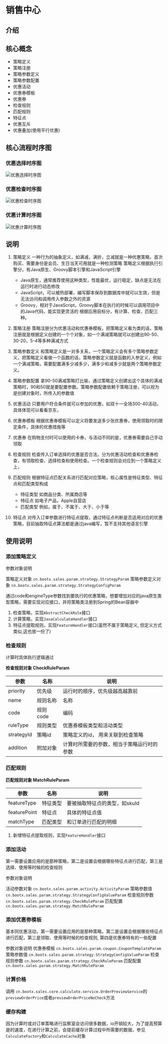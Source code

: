 # 销售中心

## 介绍

## 核心概念
- 策略定义
- 策略注册
- 策略参数定义
- 策略参数配置
- 优惠活动
- 优惠券模板
- 优惠券
- 检查规则
- 匹配规则
- 特征点
- 优惠互斥
- 优惠叠加(使用平行优惠)

## 核心流程时序图
### 优惠选择时序图
![优惠选择时序图](https://images.gitee.com/uploads/images/2021/0811/161133_c69de0a1_524686.png "优惠选择时序图.png")
### 优惠检查时序图
![优惠检查时序图](https://images.gitee.com/uploads/images/2021/0811/161231_ac273a5e_524686.png "优惠检查时序图.png")
### 优惠计算时序图
![优惠计算时序图](https://images.gitee.com/uploads/images/2021/0811/161258_b6479e84_524686.png "优惠计算时序图")

## 说明
1. 策略定义
    一种行为的抽象定义，如满减，满折，立减就是一种优惠策略，首次购买、需要身份是会员、生日当天可用就是一种检测策略
   策略定义根据执行引擎分，有Java原生、Groovy脚本引擎和JavaScript引擎
    - Java原生，通常推荐使用这种类型，性能最优，运行稳定，缺点是无法在运行时进行动态修改
    - JavaScript，可以被热部署，编写脚本保存到数据库中就可以生效，但是无法访问和调用传入参数之外的资源
    - Groovy，相对于JavaScript，Groovy脚本在执行的时候可以调用项目中的Java代码，能实现更灵活的
    根据应用目标分，有计算、检查、匹配三种。

2. 策略注册
    策略注册分为优惠活动和优惠券模板，把策略定义看为类的话，策略注册就是根据定义创建的一个个对象，如一个满减策略就可以创建出90-50、30-20，5-4等多种满减方式
3. 策略参数定义
   和策略定义是一对多关系，一个策略定义会有多个策略参数定义，把策略定义看做一个函数的话，策略参数定义就是函数的入参定义，例如一个满减策略，需要配置满多少减多少，满多少和减多少就是两个策略参数定义。
4. 策略参数配置
   拿90-50满减策略打比喻，通过策略定义创建出这个具体的满减策略时，90和50就是要配置参数。策略参数配置依赖于策略注册，可以视为是创建对象时，所传入的参数值
5. 优惠活动
   只要用户符合条件就可以参加的优惠，如双十一全场300-40活动，具体体现可以看看京东，
6. 优惠券模板
    根据优惠券模板可以定义将要发送多少张优惠券，使用领取时的限定条件，具体的优惠措施等
7. 优惠券
    在购物支付时可以使用的卡券，与活动不同的是，优惠券需要自己手动领取
8. 检查规则
    检查传入订单选择的优惠是否合法，分为优惠活动检查和优惠券检查，有领取检查、选择检查和使用检查。一个检查规则会对应到一个策略定义上，
9. 匹配规则
    根据特征点匹配关系进行匹配对应策略，核心属性是特征类型、特征点和匹配类型构成
    - 特征类型 如商品分类、所属商店等
    - 特征点 如电子产品，Apple自营店
    - 匹配类型 例如，属于、不属于、大于、小于等
10. 特征点
    对传入订单参数进行特征点提取，通过特征点判断是否适用对应的优惠策略，目前抽取特征点算法都是通过java编写，暂不支持其他语言引擎

## 使用说明
### 添加策略定义

参数对象说明

策略定义对象 `cn.bootx.sales.param.strategy.StrategyParam`
策略参数定义对象 `cn.bootx.sales.param.strategy.StrategyConfigParam`

通过code和engineType参数找到要执行的优惠策略，想要增加对应的java原生类型策略，需要实现对应接口，并将策略类注册到Spring的Bean容器中
1. 检查策略，实现`AbstractCheckRule`接口
2. 计算策略，实现`JavaCalculateHandler`接口
3. 特征点提取规则，实现`FeatureHandler`接口(虽然不属于策略定义, 但定义方式类似,这也放一份了)


### 检查规则

计算时具体执行逻辑通过

**检查规则对象 CheckRuleParam**

| 参数       | 名称     | 说明                                       |
| ---------- | -------- | ------------------------------------------ |
| priority   | 优先级   | 运行时的顺序，优先级越高越靠前             |
| name       | 规则名称 | 名称                                       |
| code       | 规则code | 编码                                       |
| ruleType   | 规则类型 | 优惠券模板类型和活动类型                   |
| strategyId | 策略id   | 策略定义的id， 用来关联到检查策略          |
| addition   | 附加对象 | 计算时所需要的参数，相当于策略运行时的参数 |

### 匹配规则

**匹配规则对象 MatchRuleParam**

| 参数         | 名称     | 说明                          |
| ------------ | -------- | ----------------------------- |
| featureType  | 特征类型 | 要被抽取特征点的类型，如skuId |
| featurePoint | 特征点   | 具体的特征点值                |
| matchType    | 匹配类型 | 和订单进行匹配的明细          |

1. 新增特征点提取规则，实现`FeatureHandler`接口

### 添加活动

第一需要设置应用的是那种策略，第二是设置会根据哪些特征点进行匹配，第三是选择、使用等时候的检查规则

参数对象说明

活动参数对象 `cn.bootx.sales.param.activity.ActivityParam`
策略参数值 `cn.bootx.sales.param.strategy.StrategyConfigValueParam`
检查规则参数 `cn.bootx.sales.param.strategy.CheckRuleParam`
匹配配置 `cn.bootx.sales.param.strategy.MatchRuleParam`

### 添加优惠劵模板

基本同优惠活动，第一需要设置应用的是那种策略，第二是设置会根据哪些特征点进行匹配，第三是领取、使用等时候的检查规则, 第四是优惠券特有的一些配置

参数对象说明
优惠券模板 `cn.bootx.sales.param.coupon.CouponTemplateParam`
策略参数值 `cn.bootx.sales.param.strategy.StrategyConfigValueParam`
检查规则参数 `cn.bootx.sales.param.strategy.CheckRuleParam`
匹配配置 `cn.bootx.sales.param.strategy.MatchRuleParam`

### 计算价格
调用 `cn.bootx.sales.core.calculate.service.OrderPreviewService`的 `previewOrderPrice`或者`previewOrderPriceNoCheck`方法

### 缓存构建
因为计算时或对订单策略进行监察室会访问很多数据，io开销较大，为了提高预算是的速度，在进行计算之前，会提前缓存计算过程中所需要的数据，参见`CalculateFactory`和`CalculateCache`对象